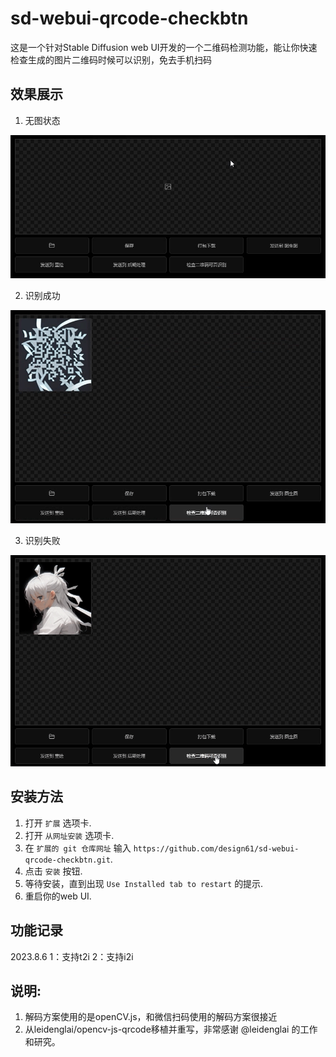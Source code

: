 # sd-webui-qrcode-checkbtn
这是一个针对Stable Diffusion web UI开发的一个二维码检测功能，能让你快速检查生成的图片二维码时候可以识别，免去手机扫码

## 效果展示
1. 无图状态
<img alt="Screenshot" src="https://github.com/design61/sd-webui-qrcode-checkbtn/blob/main/image/1.gif">

2. 识别成功
<img alt="Screenshot" src="https://github.com/design61/sd-webui-qrcode-checkbtn/blob/main/image/3.gif">

3. 识别失败
<img alt="Screenshot" src="https://github.com/design61/sd-webui-qrcode-checkbtn/blob/main/image/2.gif">

## 安装方法
1. 打开 `扩展` 选项卡.
2. 打开 `从网址安装` 选项卡.
3. 在 `扩展的 git 仓库网址` 输入 `https://github.com/design61/sd-webui-qrcode-checkbtn.git`.
4. 点击 `安装` 按钮.
5. 等待安装，直到出现 `Use Installed tab to restart` 的提示.
6. 重启你的web UI.

## 功能记录
2023.8.6
1：支持t2i
2：支持i2i

## 说明:
1. 解码方案使用的是openCV.js，和微信扫码使用的解码方案很接近
2. 从leidenglai/opencv-js-qrcode移植并重写，非常感谢 @leidenglai 的工作和研究。
